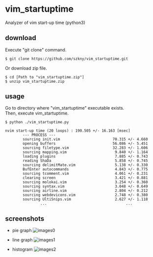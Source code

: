 # vim_startuptime
Analyzer of vim start-up time (python3)  

## download
Execute "git clone" command.  
```bash
$ git clone https://github.com/szkny/vim_startuptime.git
```
Or download zip file.  
```bash:bash
$ cd [Path to "vim_startuptime.zip"]
$ unzip vim_startuptime.zip
```

## usage
Go to directory where "vim_startuptime" executable exists.  
Then, execute vim_startuptime.
```bash:bash
$ python ./vim_startuptime.py

nvim start-up time (20 loops) : 190.505 +/- 16.163 [msec]
        --- PROCESS ---
        sourcing init.vim                        70.315 +/- 4.660
        opening buffers                          56.086 +/- 5.451
        sourcing filetype.vim                    32.283 +/- 1.606
        sourcing mapping.vim                      9.840 +/- 1.164
        loading plugins                           7.885 +/- 0.743
        reading ShaDa                             5.858 +/- 0.745
        sourcing delimitMate.vim                  5.138 +/- 0.330
        BufEnter autocommands                     4.843 +/- 0.775
        sourcing tcomment.vim                     4.061 +/- 0.231
        clearing screen                           3.421 +/- 0.881
        sourcing molokai.vim                      3.254 +/- 0.360
        sourcing syntax.vim                       3.048 +/- 0.649
        sourcing airline.vim                      2.804 +/- 0.212
        sourcing webdevicons.vim                  2.748 +/- 0.380
        sourcing UltiSnips.vim                    2.627 +/- 1.118
                ...                                    ...
```

## screenshots

- pie graph
![images0](https://github.com/szkny/vim_startuptime/wiki/images/vim_start-up_time_0.png)

- line graph
![images1](https://github.com/szkny/vim_startuptime/wiki/images/vim_start-up_time_1.png)

- histogram
![images2](https://github.com/szkny/vim_startuptime/wiki/images/vim_start-up_time_2.png)
